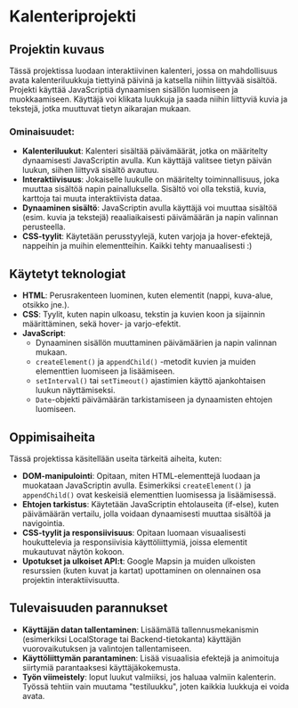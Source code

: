 # Kalenteriprojekti

## Projektin kuvaus
Tässä projektissa luodaan interaktiivinen kalenteri, jossa on mahdollisuus avata kalenteriluukkuja tiettyinä päivinä ja katsella niihin liittyvää sisältöä. Projekti käyttää JavaScriptiä dynaamisen sisällön luomiseen ja muokkaamiseen. Käyttäjä voi klikata luukkuja ja saada niihin liittyviä kuvia ja tekstejä, jotka muuttuvat tietyn aikarajan mukaan. 

### Ominaisuudet:
- **Kalenteriluukut**: Kalenteri sisältää päivämäärät, jotka on määritelty dynaamisesti JavaScriptin avulla. Kun käyttäjä valitsee tietyn päivän luukun, siihen liittyvä sisältö avautuu.
- **Interaktiivisuus**: Jokaiselle luukulle on määritelty toiminnallisuus, joka muuttaa sisältöä napin painalluksella. Sisältö voi olla tekstiä, kuvia, karttoja tai muuta interaktiivista dataa.
- **Dynaaminen sisältö**: JavaScriptin avulla käyttäjä voi muuttaa sisältöä (esim. kuvia ja tekstejä) reaaliaikaisesti päivämäärän ja napin valinnan perusteella.
- **CSS-tyylit**: Käytetään perusstyylejä, kuten varjoja ja hover-efektejä, nappeihin ja muihin elementteihin. Kaikki tehty manuaalisesti :)

## Käytetyt teknologiat
- **HTML**: Perusrakenteen luominen, kuten elementit (nappi, kuva-alue, otsikko jne.).
- **CSS**: Tyylit, kuten napin ulkoasu, tekstin ja kuvien koon ja sijainnin määrittäminen, sekä hover- ja varjo-efektit.
- **JavaScript**: 
  - Dynaaminen sisällön muuttaminen päivämäärien ja napin valinnan mukaan.
  - `createElement()` ja `appendChild()` -metodit kuvien ja muiden elementtien luomiseen ja lisäämiseen.
  - `setInterval()` tai `setTimeout()` ajastimien käyttö ajankohtaisen luukun näyttämiseksi.
  - `Date`-objekti päivämäärän tarkistamiseen ja dynaamisten ehtojen luomiseen.

## Oppimisaiheita
Tässä projektissa käsitellään useita tärkeitä aiheita, kuten:
- **DOM-manipulointi**: Opitaan, miten HTML-elementtejä luodaan ja muokataan JavaScriptin avulla. Esimerkiksi `createElement()` ja `appendChild()` ovat keskeisiä elementtien luomisessa ja lisäämisessä.
- **Ehtojen tarkistus**: Käytetään JavaScriptin ehtolauseita (if-else), kuten päivämäärän vertailu, jolla voidaan dynaamisesti muuttaa sisältöä ja navigointia.
- **CSS-tyylit ja responsiivisuus**: Opitaan luomaan visuaalisesti houkuttelevia ja responsiivisia käyttöliittymiä, joissa elementit mukautuvat näytön kokoon.
- **Upotukset ja ulkoiset API:t**: Google Mapsin ja muiden ulkoisten resurssien (kuten kuvat ja kartat) upottaminen on olennainen osa projektin interaktiivisuutta.

## Tulevaisuuden parannukset
- **Käyttäjän datan tallentaminen**: Lisäämällä tallennusmekanismin (esimerkiksi LocalStorage tai Backend-tietokanta) käyttäjän vuorovaikutuksen ja valintojen tallentamiseen.
- **Käyttöliittymän parantaminen**: Lisää visuaalisia efektejä ja animoituja siirtymiä parantaaksesi käyttäjäkokemusta.
- **Työn viimeistely**: loput luukut valmiiksi, jos haluaa valmiin kalenterin. Työssä tehtiin vain muutama "testiluukku", joten kaikkia luukkuja ei voida avata.
